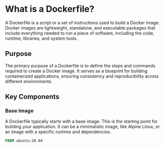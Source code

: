 # What is a Dockerfile?

A Dockerfile is a script or a set of instructions used to build a Docker image. Docker images are lightweight, standalone, and executable packages that include everything needed to run a piece of software, including the code, runtime, libraries, and system tools.

## Purpose

The primary purpose of a Dockerfile is to define the steps and commands required to create a Docker image. It serves as a blueprint for building containerized applications, ensuring consistency and reproducibility across different environments.

## Key Components

### Base Image

A Dockerfile typically starts with a base image. This is the starting point for building your application. It can be a minimalistic image, like Alpine Linux, or an image with a specific runtime and dependencies.

```dockerfile
FROM ubuntu:20.04
